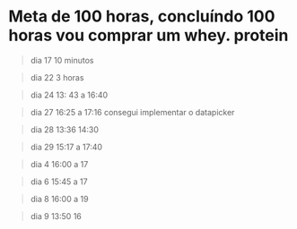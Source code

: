 # Meta de 100 horas, concluíndo 100 horas vou comprar um whey. protein

> dia 17 10 minutos

> dia 22 3 horas

> dia 24 13: 43 a 16:40

> dia 27 16:25 a 17:16
consegui implementar o datapicker

> dia 28 13:36 14:30

> dia 29 15:17 a 17:40

> dia 4 16:00 a 17

> dia 6 15:45 a 17

> dia 8 16:00 a 19

> dia 9 13:50 16